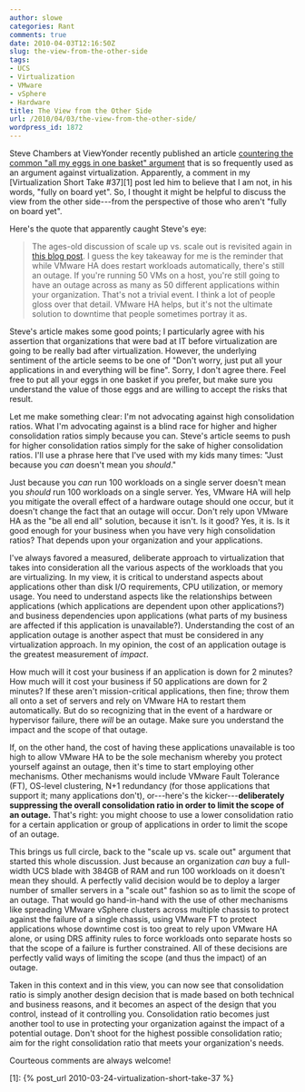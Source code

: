 ```yaml
---
author: slowe
categories: Rant
comments: true
date: 2010-04-03T12:16:50Z
slug: the-view-from-the-other-side
tags:
- UCS
- Virtualization
- VMware
- vSphere
- Hardware
title: The View from the Other Side
url: /2010/04/03/the-view-from-the-other-side/
wordpress_id: 1872
---
```


Steve Chambers at ViewYonder recently published an article [countering the common "all my eggs in one basket" argument](http://viewyonder.com/2010/03/28/dont-be-a-chicken-cram-your-eggs-into-vsphere-on-ucs/) that is so frequently used as an argument against virtualization. Apparently, a comment in my [Virtualization Short Take #37][1] post led him to believe that I am not, in his words, "fully on board yet". So, I thought it might be helpful to discuss the view from the other side---from the perspective of those who aren't "fully on board yet".

Here's the quote that apparently caught Steve's eye:

>The ages-old discussion of scale up vs. scale out is revisited again in [this blog post](http://itsjustanotherlayer.com/2010/03/scale-up-or-scale-out%e2%84%a2/). I guess the key takeaway for me is the reminder that while VMware HA does restart workloads automatically, there's still an outage. If you're running 50 VMs on a host, you're still going to have an outage across as many as 50 different applications within your organization. That's not a trivial event. I think a lot of people gloss over that detail. VMware HA helps, but it's not the ultimate solution to downtime that people sometimes portray it as.

Steve's article makes some good points; I particularly agree with his assertion that organizations that were bad at IT before virtualization are going to be really bad after virtualization. However, the underlying sentiment of the article seems to be one of "Don't worry, just put all your applications in and everything will be fine". Sorry, I don't agree there. Feel free to put all your eggs in one basket if you prefer, but make sure you understand the value of those eggs and are willing to accept the risks that result.

Let me make something clear: I'm not advocating against high consolidation ratios. What I'm advocating against is a blind race for higher and higher consolidation ratios simply because you can. Steve's article seems to push for higher consolidation ratios simply for the sake of higher consolidation ratios. I'll use a phrase here that I've used with my kids many times: "Just because you _can_ doesn't mean you _should_."

Just because you _can_ run 100 workloads on a single server doesn't mean you _should_ run 100 workloads on a single server. Yes, VMware HA will help you mitigate the overall effect of a hardware outage should one occur, but it doesn't change the fact that an outage will occur. Don't rely upon VMware HA as the "be all end all" solution, because it isn't. Is it good? Yes, it is. Is it good enough for your business when you have very high consolidation ratios? That depends upon your organization and your applications.

I've always favored a measured, deliberate approach to virtualization that takes into consideration all the various aspects of the workloads that you are virtualizing. In my view, it is critical to understand aspects about applications other than disk I/O requirements, CPU utilization, or memory usage. You need to understand aspects like the relationships between applications (which applications are dependent upon other applications?) and business dependencies upon applications (what parts of my business are affected if this application is unavailable?). Understanding the cost of an application outage is another aspect that must be considered in any virtualization approach. In my opinion, the cost of an application outage is the greatest measurement of _impact_.

How much will it cost your business if an application is down for 2 minutes? How much will it cost your business if 50 applications are down for 2 minutes? If these aren't mission-critical applications, then fine; throw them all onto a set of servers and rely on VMware HA to restart them automatically. But do so recognizing that in the event of a hardware or hypervisor failure, there _will_ be an outage. Make sure you understand the impact and the scope of that outage.

If, on the other hand, the cost of having these applications unavailable is too high to allow VMware HA to be the sole mechanism whereby you protect yourself against an outage, then it's time to start employing other mechanisms. Other mechanisms would include VMware Fault Tolerance (FT), OS-level clustering, N+1 redundancy (for those applications that support it; many applications don't), or---here's the kicker---**deliberately suppressing the overall consolidation ratio in order to limit the scope of an outage.** That's right: you might choose to use a lower consolidation ratio for a certain application or group of applications in order to limit the scope of an outage.

This brings us full circle, back to the "scale up vs. scale out" argument that started this whole discussion. Just because an organization _can_ buy a full-width UCS blade with 384GB of RAM and run 100 workloads on it doesn't mean they should. A perfectly valid decision would be to deploy a larger number of smaller servers in a "scale out" fashion so as to limit the scope of an outage. That would go hand-in-hand with the use of other mechanisms like spreading VMware vSphere clusters across multiple chassis to protect against the failure of a single chassis, using VMware FT to protect applications whose downtime cost is too great to rely upon VMware HA alone, or using DRS affinity rules to force workloads onto separate hosts so that the scope of a failure is further constrained. All of these decisions are perfectly valid ways of limiting the scope (and thus the impact) of an outage.

Taken in this context and in this view, you can now see that consolidation ratio is simply another design decision that is made based on both technical and business reasons, and it becomes an aspect of the design that you control, instead of it controlling you. Consolidation ratio becomes just another tool to use in protecting your organization against the impact of a potential outage. Don't shoot for the highest possible consolidation ratio; aim for the right consolidation ratio that meets your organization's needs.

Courteous comments are always welcome!

[1]: {% post_url 2010-03-24-virtualization-short-take-37 %}
